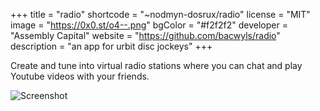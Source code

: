 +++
title = "radio"
shortcode = "~nodmyn-dosrux/radio"
license = "MIT"
image = "https://0x0.st/o4--.png"
bgColor = "#f2f2f2"
developer = "Assembly Capital"
website = "https://github.com/bacwyls/radio"
description = "an app for urbit disc jockeys"
+++

Create and tune into virtual radio stations where you can chat and play Youtube videos with your friends.

![Screenshot](https://storage.googleapis.com/media.urbit.org/site/ecosystem/applications/radio.png)

